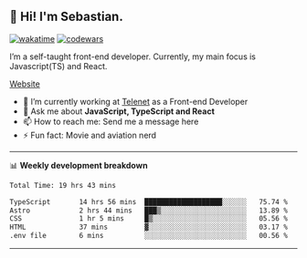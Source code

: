 ## 👋 Hi! I'm Sebastian.

[![wakatime](https://wakatime.com/badge/user/df0036c6-328a-4a39-be9b-e49417ed22a1.svg)](https://wakatime.com/@df0036c6-328a-4a39-be9b-e49417ed22a1)
[![codewars](https://www.codewars.com/users/sebavuye/badges/small)](https://www.codewars.com/users/sebavuye)

I’m a self-taught front-end developer. Currently, my main focus is Javascript(TS) and React.

[Website](https://sebastianvuye.be)

- 🔭 I’m currently working at [Telenet](https://telenet.be/) as a Front-end Developer
- 💬 Ask me about **JavaScript, TypeScript and React**
- 📫 How to reach me: Send me a message here
- ⚡ Fun fact: Movie and aviation nerd

-------

📊 **Weekly development breakdown**

<!--START_SECTION:waka-->

```txt
Total Time: 19 hrs 43 mins

TypeScript       14 hrs 56 mins  ███████████████████░░░░░░   75.74 %
Astro            2 hrs 44 mins   ███▒░░░░░░░░░░░░░░░░░░░░░   13.89 %
CSS              1 hr 5 mins     █▒░░░░░░░░░░░░░░░░░░░░░░░   05.56 %
HTML             37 mins         ▓░░░░░░░░░░░░░░░░░░░░░░░░   03.17 %
.env file        6 mins          ░░░░░░░░░░░░░░░░░░░░░░░░░   00.56 %
```

<!--END_SECTION:waka-->
-------
